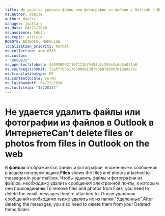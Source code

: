```yaml
---
title: Не удается удалить файлы или фотографии из файлов в Outlook в Интернете
ms.author: daeite
author: daeite
manager: joallard
ms.date: 04/21/2020
ms.audience: Admin
ms.topic: article
ROBOTS: NOINDEX, NOFOLLOW
localization_priority: Normal
ms.collection: Adm_O365
ms.custom:
- "8000031"
ms.openlocfilehash: 4d0930992f107121b79453bfc359e2cde5a87fa8
ms.sourcegitcommit: 55eff703a17e500681d8fa6a87eb067019ade3cc
ms.translationtype: MT
ms.contentlocale: ru-RU
ms.lasthandoff: 04/22/2020
ms.locfileid: "43720337"
---
```

# <a name="cant-delete-files-or-photos-from-files-in-outlook-on-the-web"></a><span data-ttu-id="96182-102">Не удается удалить файлы или фотографии из файлов в Outlook в Интернете</span><span class="sxs-lookup"><span data-stu-id="96182-102">Can't delete files or photos from files in Outlook on the web</span></span>

<span data-ttu-id="96182-103">В **файлах** отображаются файлы и фотографии, вложенные в сообщения в вашем почтовом ящике.</span><span class="sxs-lookup"><span data-stu-id="96182-103">**Files** shows the files and photos attached to messages in your mailbox.</span></span> <span data-ttu-id="96182-104">Чтобы удалить файлы и фотографии из файлов, необходимо удалить сообщения электронной почты, к которым они присоединены.</span><span class="sxs-lookup"><span data-stu-id="96182-104">To remove files and photos from Files, you need to delete the email messages they're attached to.</span></span> <span data-ttu-id="96182-105">После удаления сообщений необходимо также удалить их из папки "Удаленные".</span><span class="sxs-lookup"><span data-stu-id="96182-105">After deleting the messages, you also need to delete them from your Deleted Items folder.</span></span>